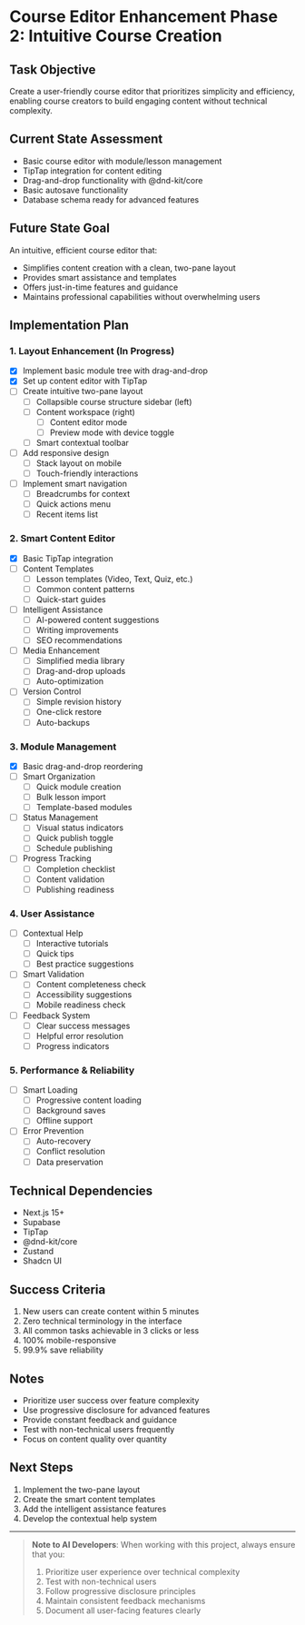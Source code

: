 # Course Editor Enhancement Phase 2: Intuitive Course Creation

## Task Objective
Create a user-friendly course editor that prioritizes simplicity and efficiency, enabling course creators to build engaging content without technical complexity.

## Current State Assessment
- Basic course editor with module/lesson management
- TipTap integration for content editing
- Drag-and-drop functionality with @dnd-kit/core
- Basic autosave functionality
- Database schema ready for advanced features

## Future State Goal
An intuitive, efficient course editor that:
- Simplifies content creation with a clean, two-pane layout
- Provides smart assistance and templates
- Offers just-in-time features and guidance
- Maintains professional capabilities without overwhelming users

## Implementation Plan

### 1. Layout Enhancement (In Progress)
- [x] Implement basic module tree with drag-and-drop
- [x] Set up content editor with TipTap
- [ ] Create intuitive two-pane layout
  - [ ] Collapsible course structure sidebar (left)
  - [ ] Content workspace (right)
    - [ ] Content editor mode
    - [ ] Preview mode with device toggle
  - [ ] Smart contextual toolbar
- [ ] Add responsive design
  - [ ] Stack layout on mobile
  - [ ] Touch-friendly interactions
- [ ] Implement smart navigation
  - [ ] Breadcrumbs for context
  - [ ] Quick actions menu
  - [ ] Recent items list

### 2. Smart Content Editor
- [x] Basic TipTap integration
- [ ] Content Templates
  - [ ] Lesson templates (Video, Text, Quiz, etc.)
  - [ ] Common content patterns
  - [ ] Quick-start guides
- [ ] Intelligent Assistance
  - [ ] AI-powered content suggestions
  - [ ] Writing improvements
  - [ ] SEO recommendations
- [ ] Media Enhancement
  - [ ] Simplified media library
  - [ ] Drag-and-drop uploads
  - [ ] Auto-optimization
- [ ] Version Control
  - [ ] Simple revision history
  - [ ] One-click restore
  - [ ] Auto-backups

### 3. Module Management
- [x] Basic drag-and-drop reordering
- [ ] Smart Organization
  - [ ] Quick module creation
  - [ ] Bulk lesson import
  - [ ] Template-based modules
- [ ] Status Management
  - [ ] Visual status indicators
  - [ ] Quick publish toggle
  - [ ] Schedule publishing
- [ ] Progress Tracking
  - [ ] Completion checklist
  - [ ] Content validation
  - [ ] Publishing readiness

### 4. User Assistance
- [ ] Contextual Help
  - [ ] Interactive tutorials
  - [ ] Quick tips
  - [ ] Best practice suggestions
- [ ] Smart Validation
  - [ ] Content completeness check
  - [ ] Accessibility suggestions
  - [ ] Mobile readiness check
- [ ] Feedback System
  - [ ] Clear success messages
  - [ ] Helpful error resolution
  - [ ] Progress indicators

### 5. Performance & Reliability
- [ ] Smart Loading
  - [ ] Progressive content loading
  - [ ] Background saves
  - [ ] Offline support
- [ ] Error Prevention
  - [ ] Auto-recovery
  - [ ] Conflict resolution
  - [ ] Data preservation

## Technical Dependencies
- Next.js 15+
- Supabase
- TipTap
- @dnd-kit/core
- Zustand
- Shadcn UI

## Success Criteria
1. New users can create content within 5 minutes
2. Zero technical terminology in the interface
3. All common tasks achievable in 3 clicks or less
4. 100% mobile-responsive
5. 99.9% save reliability

## Notes
- Prioritize user success over feature complexity
- Use progressive disclosure for advanced features
- Provide constant feedback and guidance
- Test with non-technical users frequently
- Focus on content quality over quantity

## Next Steps
1. Implement the two-pane layout
2. Create the smart content templates
3. Add the intelligent assistance features
4. Develop the contextual help system

---

> **Note to AI Developers**: When working with this project, always ensure that you:
> 1. Prioritize user experience over technical complexity
> 2. Test with non-technical users
> 3. Follow progressive disclosure principles
> 4. Maintain consistent feedback mechanisms
> 5. Document all user-facing features clearly 